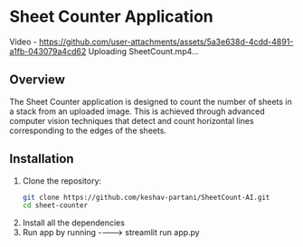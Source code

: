 # Sheet Counter Application

Video -  https://github.com/user-attachments/assets/5a3e638d-4cdd-4891-a1fb-043079a4cd62 Uploading SheetCount.mp4…

## Overview

The Sheet Counter application is designed to count the number of sheets in a stack from an uploaded image. This is achieved through advanced computer vision techniques that detect and count horizontal lines corresponding to the edges of the sheets.

## Installation
1. Clone the repository:
   ```sh
   git clone https://github.com/keshav-partani/SheetCount-AI.git
   cd sheet-counter
   
2. Install all the dependencies
3. Run app by running  ---->   streamlit run app.py 
